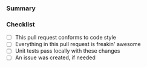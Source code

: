 ### Summary ###
<!--
Describe the PR. Anything that's not trivial, like a typo, should have an issue
Include the issue here, with closing keywords like fixes: or fix:
-->


### Checklist ###
<!--
Mark an `[x]` for completed items, if you're not sure leave them unchecked.
-->

* [ ] This pull request conforms to code style
* [ ] Everything in this pull request is freakin' awesome
* [ ] Unit tests pass locally with these changes
* [ ] An issue was created, if needed

<!--
Thanks!
-->
